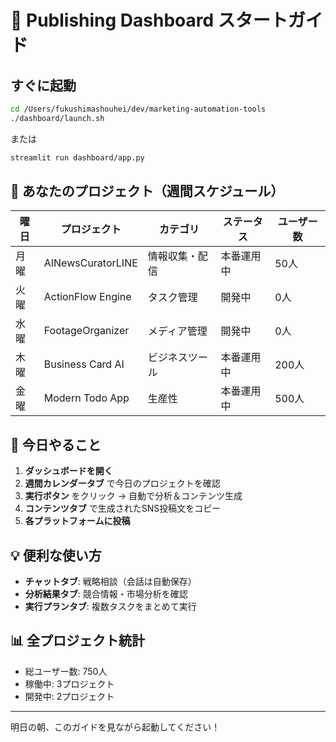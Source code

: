 # 🚀 Publishing Dashboard スタートガイド

## すぐに起動

```bash
cd /Users/fukushimashouhei/dev/marketing-automation-tools
./dashboard/launch.sh
```

または

```bash
streamlit run dashboard/app.py
```

## 📅 あなたのプロジェクト（週間スケジュール）

| 曜日 | プロジェクト | カテゴリ | ステータス | ユーザー数 |
|------|-------------|----------|------------|------------|
| 月曜 | AINewsCuratorLINE | 情報収集・配信 | 本番運用中 | 50人 |
| 火曜 | ActionFlow Engine | タスク管理 | 開発中 | 0人 |
| 水曜 | FootageOrganizer | メディア管理 | 開発中 | 0人 |
| 木曜 | Business Card AI | ビジネスツール | 本番運用中 | 200人 |
| 金曜 | Modern Todo App | 生産性 | 本番運用中 | 500人 |

## 🎯 今日やること

1. **ダッシュボードを開く**
2. **週間カレンダータブ** で今日のプロジェクトを確認
3. **実行ボタン** をクリック → 自動で分析＆コンテンツ生成
4. **コンテンツタブ** で生成されたSNS投稿文をコピー
5. **各プラットフォームに投稿**

## 💡 便利な使い方

- **チャットタブ**: 戦略相談（会話は自動保存）
- **分析結果タブ**: 競合情報・市場分析を確認
- **実行プランタブ**: 複数タスクをまとめて実行

## 📊 全プロジェクト統計

- 総ユーザー数: 750人
- 稼働中: 3プロジェクト
- 開発中: 2プロジェクト

---

明日の朝、このガイドを見ながら起動してください！
